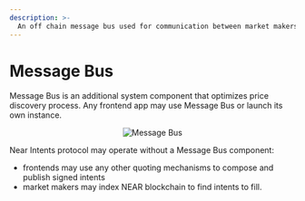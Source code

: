 ```yaml
---
description: >-
  An off chain message bus used for communication between market makers and users and sending the settlement transactions to verifier contract.
---
```


# Message Bus

Message Bus is an additional system component that optimizes price discovery process. Any frontend app may use Message Bus or launch its own instance.

<p align="center">
  <img src="https://github.com/user-attachments/assets/fc27dde0-7a3d-428e-9776-8743aa6b43a5" alt="Message Bus" />
</p>

Near Intents protocol may operate without a Message Bus component:

* frontends may use any other quoting mechanisms to compose and publish signed intents
* market makers may index NEAR blockchain to find intents to fill.
